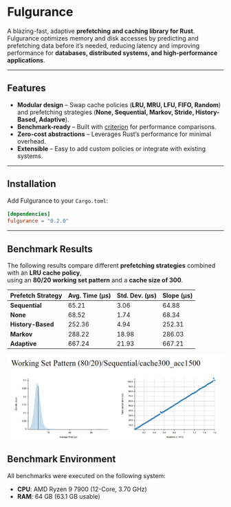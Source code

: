 # Fulgurance

A blazing-fast, adaptive **prefetching and caching library for Rust**.  
Fulgurance optimizes memory and disk accesses by predicting and prefetching data before it’s needed, reducing latency and improving performance for **databases, distributed systems, and high-performance applications**.

---

## Features

- **Modular design** – Swap cache policies (**LRU, MRU, LFU, FIFO, Random**) and prefetching strategies (**None, Sequential, Markov, Stride, History-Based, Adaptive**).
- **Benchmark-ready** – Built with [criterion](https://crates.io/crates/criterion) for performance comparisons.
- **Zero-cost abstractions** – Leverages Rust’s performance for minimal overhead.
- **Extensible** – Easy to add custom policies or integrate with existing systems.

---

## Installation

Add Fulgurance to your `Cargo.toml`:

```toml
[dependencies]
fulgurance = "0.2.0"
```

---

## Benchmark Results

The following results compare different **prefetching strategies** combined with an **LRU cache policy**,  
using an **80/20 working set pattern** and a **cache size of 300**.

| Prefetch Strategy | Avg. Time (µs) | Std. Dev. (µs) | Slope (µs) |
|-------------------|----------------|----------------|------------|
| **Sequential**    | 65.21          | 3.06           | 64.88      |
| **None**          | 68.52          | 1.74           | 68.34      |
| **History-Based** | 252.36         | 4.94           | 252.31     |
| **Markov**        | 288.22         | 18.98          | 286.03     |
| **Adaptive**      | 667.24         | 21.93          | 667.21     |

![LRU Sequential Benchmark](https://github.com/roquess/fulgurance/blob/main/lruseq.png?raw=true)

## Benchmark Environment

All benchmarks were executed on the following system:

- **CPU**: AMD Ryzen 9 7900 (12-Core, 3.70 GHz)
- **RAM**: 64 GB (63.1 GB usable)


